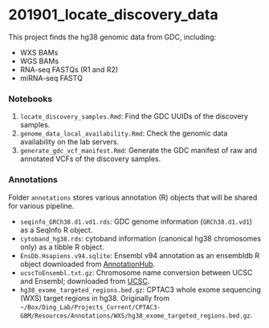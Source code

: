 # 201901_locate_discovery_data
This project finds the hg38 genomic data from GDC, including:

- WXS BAMs
- WGS BAMs
- RNA-seq FASTQs (R1 and R2)
- miRNA-seq FASTQ


### Notebooks
1. `locate_discovery_samples.Rmd`: Find the GDC UUIDs of the discovery samples.
2. `genome_data_local_availability.Rmd`: Check the genomic data availability on the lab servers.
3. `generate_gdc_vcf_manifest.Rmd`: Generate the GDC manifest of raw and annotated VCFs of the discovery samples.


### Annotations
Folder `annotations` stores various annotation (R) objects that will be shared for various pipeline.

- `seqinfo_GRCh38.d1.vd1.rds`: GDC genome information (`GRCh38.d1.vd1`) as a SeqInfo R object.
- `cytoband_hg38.rds`: cytoband information (canonical hg38 chromosomes only) as a tibble R object.
- `EnsDb.Hsapiens.v94.sqlite`: Ensembl v94 annotation as an ensembldb R object downloaded from [AnnotationHub][ensdb].
- `ucscToEnsembl.txt.gz`: Chromosome name conversion between UCSC and Ensembl; downloaded from [UCSC][ucsc-chrom].
- `hg38_exome_targeted_regions.bed.gz`:
    CPTAC3 whole exome sequencing (WXS) target regions in hg38.
    Originally from `~/Box/Ding_Lab/Projects_Current/CPTAC3-GBM/Resources/Annotations/WXS/hg38_exome_targeted_regions.bed.gz`.

[ensdb]: http://s3.amazonaws.com/annotationhub/AHEnsDbs/v94/EnsDb.Hsapiens.v94.sqlite
[ucsc-chrom]: http://hgdownload.cse.ucsc.edu/goldenPath/hg38/database/ucscToEnsembl.txt.gz
